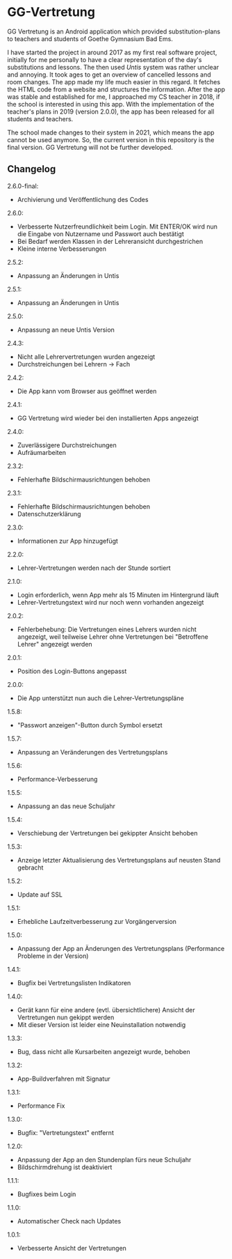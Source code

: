# GG-Vertretung
GG Vertretung is an Android application which provided substitution-plans to teachers and students of Goethe Gymnasium Bad Ems.

I have started the project in around 2017 as my first real software project, 
initially for me personally to have a clear representation of the day's
substitutions and lessons. The then used _Untis_ system was rather
unclear and annoying. It took ages to get an overview of cancelled lessons
and room changes. The app made my life much easier in this regard. 
It fetches the HTML code from a website and structures the information.
After the app was stable and established for me, I approached my CS
teacher in 2018, if the school is interested in using this app.
With the implementation of the teacher's plans in 2019 (version 2.0.0), 
the app has been released for all students and teachers.

The school made changes to their system in 2021, which means the app
cannot be used anymore. So, the current version in this repository is
the final version. GG Vertretung will not be further developed.

## Changelog

2.6.0-final:
- Archivierung und Veröffentlichung des Codes

2.6.0:
- Verbesserte Nutzerfreundlichkeit beim Login. Mit ENTER/OK wird nun die Eingabe von Nutzername und Passwort auch bestätigt
- Bei Bedarf werden Klassen in der Lehreransicht durchgestrichen
- Kleine interne Verbesserungen

2.5.2:
- Anpassung an Änderungen in Untis

2.5.1:
- Anpassung an Änderungen in Untis

2.5.0:
- Anpassung an neue Untis Version

2.4.3:
- Nicht alle Lehrervertretungen wurden angezeigt
- Durchstreichungen bei Lehrern -> Fach

2.4.2:
- Die App kann vom Browser aus geöffnet werden

2.4.1:
- GG Vertretung wird wieder bei den installierten Apps angezeigt

2.4.0:
- Zuverlässigere Durchstreichungen
- Aufräumarbeiten

2.3.2:
- Fehlerhafte Bildschirmausrichtungen behoben

2.3.1:
- Fehlerhafte Bildschirmausrichtungen behoben
- Datenschutzerklärung

2.3.0:
- Informationen zur App hinzugefügt

2.2.0:
- Lehrer-Vertretungen werden nach der Stunde sortiert

2.1.0:
- Login erforderlich, wenn App mehr als 15 Minuten im Hintergrund läuft
- Lehrer-Vertretungstext wird nur noch wenn vorhanden angezeigt

2.0.2:
- Fehlerbehebung: Die Vertretungen eines Lehrers wurden nicht angezeigt, weil teilweise Lehrer ohne Vertretungen bei "Betroffene Lehrer" angezeigt werden

2.0.1:
- Position des Login-Buttons angepasst

2.0.0:
- Die App unterstützt nun auch die Lehrer-Vertretungspläne

1.5.8:
- "Passwort anzeigen"-Button durch Symbol ersetzt

1.5.7:
- Anpassung an Veränderungen des Vertretungsplans

1.5.6:
- Performance-Verbesserung

1.5.5:
- Anpassung an das neue Schuljahr

1.5.4:
- Verschiebung der Vertretungen bei gekippter Ansicht behoben

1.5.3:
- Anzeige letzter Aktualisierung des Vertretungsplans auf neusten Stand gebracht

1.5.2:
- Update auf SSL

1.5.1:
- Erhebliche Laufzeitverbesserung zur Vorgängerversion

1.5.0:
- Anpassung der App an Änderungen des Vertretungsplans
(Performance Probleme in der Version)

1.4.1:
- Bugfix bei Vertretungslisten Indikatoren

1.4.0:
- Gerät kann für eine andere (evtl. übersichtlichere) Ansicht der Vertretungen nun gekippt werden
- Mit dieser Version ist leider eine Neuinstallation notwendig

1.3.3:
- Bug, dass nicht alle Kursarbeiten angezeigt wurde, behoben

1.3.2:
- App-Buildverfahren mit Signatur

1.3.1:
- Performance Fix

1.3.0:
- Bugfix: "Vertretungstext" entfernt

1.2.0:
- Anpassung der App an den Stundenplan fürs neue Schuljahr
- Bildschirmdrehung ist deaktiviert

1.1.1:
- Bugfixes beim Login

1.1.0:
- Automatischer Check nach Updates

1.0.1:
- Verbesserte Ansicht der Vertretungen